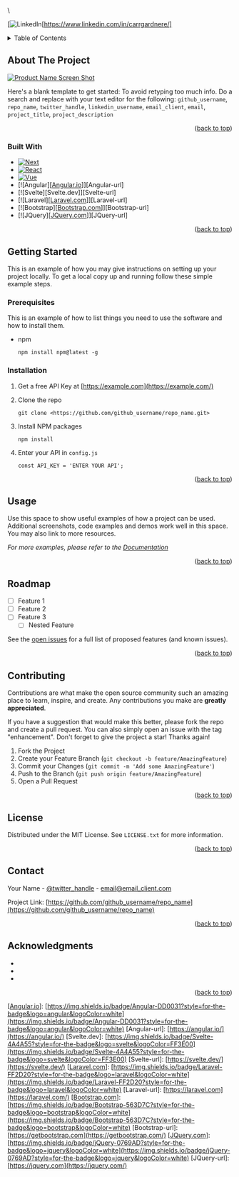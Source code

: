 <!-- Improved compatibility of back to top link: See: [https://github.com/othneildrew/Best-README-Template/pull/73](https://github.com/othneildrew/Best-README-Template/pull/73) -->
<a name="readme-top"></a>
<!-- PROJECT SHIELDS -->
<!--
*** I'm using markdown “reference style” links for readability.
*** Reference links are enclosed in brackets [ ] instead of parentheses ( ).
*** See the bottom of this document for the declaration of the reference variables
*** for contributors-url, forks-url, etc. This is an optional, concise syntax you may use.
*** [https://www.markdownguide.org/basic-syntax/#reference-style-links](https://www.markdownguide.org/basic-syntax/#reference-style-links)
-->\
[![LinkedIn][linkedin-shield][https://www.linkedin.com/in/carrgardnere/]

<!-- TABLE OF CONTENTS -->
<details>
<summary>Table of Contents</summary>
<ol>
<li>
<a href="#about-the-project">About The Project</a>
<ul>
<li><a href="#built-with">Built With</a></li>
</ul>
</li>
<li>
<a href="#getting-started">Getting Started</a>
<ul>
<li><a href="#prerequisites">Prerequisites</a></li>
<li><a href="#installation">Installation</a></li>
</ul>
</li>
<li><a href="#usage">Usage</a></li>
<li><a href="#roadmap">Roadmap</a></li>
<li><a href="#contributing">Contributing</a></li>
<li><a href="#license">License</a></li>
<li><a href="#contact">Contact</a></li>
<li><a href="#acknowledgments">Acknowledgments</a></li>
</ol>
</details>

<!-- ABOUT THE PROJECT -->

## About The Project

[![Product Name Screen Shot][product-screenshot]](https://example.com/)

Here's a blank template to get started: To avoid retyping too much info. Do a search and replace with your text editor for the following: `github_username`, `repo_name`, `twitter_handle`, `linkedin_username`, `email_client`, `email`, `project_title`, `project_description`

<p align="right">(<a href="#readme-top">back to top</a>)</p>

### Built With

- [![Next][Next.js]][Next-url]
- [![React][React.js]][React-url]
- [![Vue][Vue.js]][Vue-url]
- [![Angular][[Angular.io](http://angular.io/)]][Angular-url]
- [![Svelte][Svelte.dev]][Svelte-url]
- [![Laravel][[Laravel.com](http://laravel.com/)]][Laravel-url]
- [![Bootstrap][[Bootstrap.com](http://bootstrap.com/)]][Bootstrap-url]
- [![JQuery][[JQuery.com](http://jquery.com/)]][JQuery-url]

<p align="right">(<a href="#readme-top">back to top</a>)</p>

<!-- GETTING STARTED -->

## Getting Started

This is an example of how you may give instructions on setting up your project locally.
To get a local copy up and running follow these simple example steps.

### Prerequisites

This is an example of how to list things you need to use the software and how to install them.

- npm
    
    ```
    npm install npm@latest -g
    
    ```
    

### Installation

1. Get a free API Key at [https://example.com](https://example.com/)
2. Clone the repo
    
    ```
    git clone <https://github.com/github_username/repo_name.git>
    
    ```
    
3. Install NPM packages
    
    ```
    npm install
    
    ```
    
4. Enter your API in `config.js`
    
    ```
    const API_KEY = 'ENTER YOUR API';
    
    ```
    

<p align="right">(<a href="#readme-top">back to top</a>)</p>

<!-- USAGE EXAMPLES -->

## Usage

Use this space to show useful examples of how a project can be used. Additional screenshots, code examples and demos work well in this space. You may also link to more resources.

*For more examples, please refer to the [Documentation](https://example.com/)*

<p align="right">(<a href="#readme-top">back to top</a>)</p>

<!-- ROADMAP -->

## Roadmap

- [ ]  Feature 1
- [ ]  Feature 2
- [ ]  Feature 3
    - [ ]  Nested Feature

See the [open issues](https://github.com/github_username/repo_name/issues) for a full list of proposed features (and known issues).

<p align="right">(<a href="#readme-top">back to top</a>)</p>

<!-- CONTRIBUTING -->

## Contributing

Contributions are what make the open source community such an amazing place to learn, inspire, and create. Any contributions you make are **greatly appreciated**.

If you have a suggestion that would make this better, please fork the repo and create a pull request. You can also simply open an issue with the tag "enhancement".
Don't forget to give the project a star! Thanks again!

1. Fork the Project
2. Create your Feature Branch (`git checkout -b feature/AmazingFeature`)
3. Commit your Changes (`git commit -m 'Add some AmazingFeature'`)
4. Push to the Branch (`git push origin feature/AmazingFeature`)
5. Open a Pull Request

<p align="right">(<a href="#readme-top">back to top</a>)</p>

<!-- LICENSE -->

## License

Distributed under the MIT License. See `LICENSE.txt` for more information.

<p align="right">(<a href="#readme-top">back to top</a>)</p>

<!-- CONTACT -->

## Contact

Your Name - [@twitter_handle](https://twitter.com/twitter_handle) - email@email_client.com

Project Link: [https://github.com/github_username/repo_name](https://github.com/github_username/repo_name)

<p align="right">(<a href="#readme-top">back to top</a>)</p>

<!-- ACKNOWLEDGMENTS -->

## Acknowledgments

- 
- 
- 

<p align="right">(<a href="#readme-top">back to top</a>)</p>

<!-- MARKDOWN LINKS & IMAGES -->
<!-- [https://www.markdownguide.org/basic-syntax/#reference-style-links](https://www.markdownguide.org/basic-syntax/#reference-style-links) -->
[contributors-shield]: [https://img.shields.io/github/contributors/github_username/repo_name.svg?style=for-the-badge](https://img.shields.io/github/contributors/github_username/repo_name.svg?style=for-the-badge)
[contributors-url]: [https://github.com/github_username/repo_name/graphs/contributors](https://github.com/github_username/repo_name/graphs/contributors)
[forks-shield]: [https://img.shields.io/github/forks/github_username/repo_name.svg?style=for-the-badge](https://img.shields.io/github/forks/github_username/repo_name.svg?style=for-the-badge)
[forks-url]: [https://github.com/github_username/repo_name/network/members](https://github.com/github_username/repo_name/network/members)
[stars-shield]: [https://img.shields.io/github/stars/github_username/repo_name.svg?style=for-the-badge](https://img.shields.io/github/stars/github_username/repo_name.svg?style=for-the-badge)
[stars-url]: [https://github.com/github_username/repo_name/stargazers](https://github.com/github_username/repo_name/stargazers)
[issues-shield]: [https://img.shields.io/github/issues/github_username/repo_name.svg?style=for-the-badge](https://img.shields.io/github/issues/github_username/repo_name.svg?style=for-the-badge)
[issues-url]: [https://github.com/github_username/repo_name/issues](https://github.com/github_username/repo_name/issues)
[license-shield]: [https://img.shields.io/github/license/github_username/repo_name.svg?style=for-the-badge](https://img.shields.io/github/license/github_username/repo_name.svg?style=for-the-badge)
[license-url]: [https://github.com/github_username/repo_name/blob/master/LICENSE.txt](https://github.com/github_username/repo_name/blob/master/LICENSE.txt)
[linkedin-shield]: [https://img.shields.io/badge/-LinkedIn-black.svg?style=for-the-badge&logo=linkedin&colorB=555](https://img.shields.io/badge/-LinkedIn-black.svg?style=for-the-badge&logo=linkedin&colorB=555)
[linkedin-url]: [https://linkedin.com/in/linkedin_username](https://linkedin.com/in/linkedin_username)
[product-screenshot]: images/screenshot.png
[Next.js]: [https://img.shields.io/badge/next.js-000000?style=for-the-badge&logo=nextdotjs&logoColor=white](https://img.shields.io/badge/next.js-000000?style=for-the-badge&logo=nextdotjs&logoColor=white)
[Next-url]: [https://nextjs.org/](https://nextjs.org/)
[React.js]: [https://img.shields.io/badge/React-20232A?style=for-the-badge&logo=react&logoColor=61DAFB](https://img.shields.io/badge/React-20232A?style=for-the-badge&logo=react&logoColor=61DAFB)
[React-url]: [https://reactjs.org/](https://reactjs.org/)
[Vue.js]: [https://img.shields.io/badge/Vue.js-35495E?style=for-the-badge&logo=vuedotjs&logoColor=4FC08D](https://img.shields.io/badge/Vue.js-35495E?style=for-the-badge&logo=vuedotjs&logoColor=4FC08D)
[Vue-url]: [https://vuejs.org/](https://vuejs.org/)
[[Angular.io](http://angular.io/)]: [https://img.shields.io/badge/Angular-DD0031?style=for-the-badge&logo=angular&logoColor=white](https://img.shields.io/badge/Angular-DD0031?style=for-the-badge&logo=angular&logoColor=white)
[Angular-url]: [https://angular.io/](https://angular.io/)
[Svelte.dev]: [https://img.shields.io/badge/Svelte-4A4A55?style=for-the-badge&logo=svelte&logoColor=FF3E00](https://img.shields.io/badge/Svelte-4A4A55?style=for-the-badge&logo=svelte&logoColor=FF3E00)
[Svelte-url]: [https://svelte.dev/](https://svelte.dev/)
[[Laravel.com](http://laravel.com/)]: [https://img.shields.io/badge/Laravel-FF2D20?style=for-the-badge&logo=laravel&logoColor=white](https://img.shields.io/badge/Laravel-FF2D20?style=for-the-badge&logo=laravel&logoColor=white)
[Laravel-url]: [https://laravel.com](https://laravel.com/)
[[Bootstrap.com](http://bootstrap.com/)]: [https://img.shields.io/badge/Bootstrap-563D7C?style=for-the-badge&logo=bootstrap&logoColor=white](https://img.shields.io/badge/Bootstrap-563D7C?style=for-the-badge&logo=bootstrap&logoColor=white)
[Bootstrap-url]: [https://getbootstrap.com](https://getbootstrap.com/)
[[JQuery.com](http://jquery.com/)]: [https://img.shields.io/badge/jQuery-0769AD?style=for-the-badge&logo=jquery&logoColor=white](https://img.shields.io/badge/jQuery-0769AD?style=for-the-badge&logo=jquery&logoColor=white)
[JQuery-url]: [https://jquery.com](https://jquery.com/)
